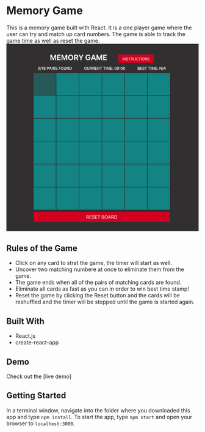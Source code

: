 # Memory Game

This is a memory game built with React. It is a one player game where the user can try and match up card numbers. The game is able to track the game time as well as reset the game.
![Screenshot](Screenshot.png)

## Rules of the Game

* Click on any card to strat the game, the timer will start as well.
* Uncover two matching numbere at once to eliminate them from the game.
*  The game ends when all of the pairs of matching cards are found.
* Eliminate all cards as fast as you can in order to win best time stamp!
* Reset the game by clicking the Reset button and the cards will be reshuffled and the timer will be stopped until the game is started again.

## Built With

* React.js
* create-react-app

## Demo

Check out the [live demo]

## Getting Started

In a terminal window, navigate into the folder where you downloaded this app and type `npm install`. To start the app, type `npm start` and open your browser to `localhost:3000`.




